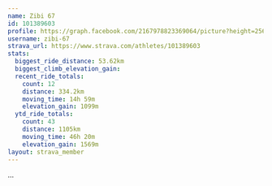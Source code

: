 ```yaml
---
name: Zibi 67
id: 101389603
profile: https://graph.facebook.com/2167978823369064/picture?height=256&width=256
username: zibi-67
strava_url: https://www.strava.com/athletes/101389603
stats:
  biggest_ride_distance: 53.62km
  biggest_climb_elevation_gain: 
  recent_ride_totals:
    count: 12
    distance: 334.2km
    moving_time: 14h 59m
    elevation_gain: 1099m
  ytd_ride_totals:
    count: 43
    distance: 1105km
    moving_time: 46h 20m
    elevation_gain: 1569m
layout: strava_member
--- 
```

...
